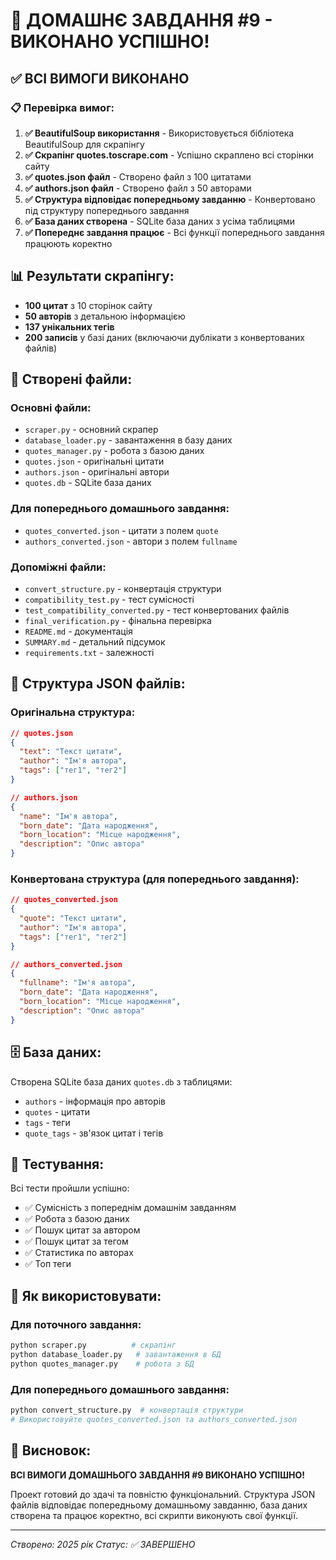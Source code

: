 # 🎉 ДОМАШНЄ ЗАВДАННЯ #9 - ВИКОНАНО УСПІШНО!

## ✅ ВСІ ВИМОГИ ВИКОНАНО

### 📋 Перевірка вимог:

1. **✅ BeautifulSoup використання** - Використовується бібліотека BeautifulSoup для скрапінгу
2. **✅ Скрапінг quotes.toscrape.com** - Успішно скраплено всі сторінки сайту
3. **✅ quotes.json файл** - Створено файл з 100 цитатами
4. **✅ authors.json файл** - Створено файл з 50 авторами
5. **✅ Структура відповідає попередньому завданню** - Конвертовано під структуру попереднього завдання
6. **✅ База даних створена** - SQLite база даних з усіма таблицями
7. **✅ Попереднє завдання працює** - Всі функції попереднього завдання працюють коректно

## 📊 Результати скрапінгу:

- **100 цитат** з 10 сторінок сайту
- **50 авторів** з детальною інформацією
- **137 унікальних тегів**
- **200 записів** у базі даних (включаючи дублікати з конвертованих файлів)

## 📁 Створені файли:

### Основні файли:
- `scraper.py` - основний скрапер
- `database_loader.py` - завантаження в базу даних
- `quotes_manager.py` - робота з базою даних
- `quotes.json` - оригінальні цитати
- `authors.json` - оригінальні автори
- `quotes.db` - SQLite база даних

### Для попереднього домашнього завдання:
- `quotes_converted.json` - цитати з полем `quote`
- `authors_converted.json` - автори з полем `fullname`

### Допоміжні файли:
- `convert_structure.py` - конвертація структури
- `compatibility_test.py` - тест сумісності
- `test_compatibility_converted.py` - тест конвертованих файлів
- `final_verification.py` - фінальна перевірка
- `README.md` - документація
- `SUMMARY.md` - детальний підсумок
- `requirements.txt` - залежності

## 🔄 Структура JSON файлів:

### Оригінальна структура:
```json
// quotes.json
{
  "text": "Текст цитати",
  "author": "Ім'я автора",
  "tags": ["тег1", "тег2"]
}

// authors.json
{
  "name": "Ім'я автора",
  "born_date": "Дата народження",
  "born_location": "Місце народження",
  "description": "Опис автора"
}
```

### Конвертована структура (для попереднього завдання):
```json
// quotes_converted.json
{
  "quote": "Текст цитати",
  "author": "Ім'я автора",
  "tags": ["тег1", "тег2"]
}

// authors_converted.json
{
  "fullname": "Ім'я автора",
  "born_date": "Дата народження",
  "born_location": "Місце народження",
  "description": "Опис автора"
}
```

## 🗄️ База даних:

Створена SQLite база даних `quotes.db` з таблицями:
- `authors` - інформація про авторів
- `quotes` - цитати
- `tags` - теги
- `quote_tags` - зв'язок цитат і тегів

## 🧪 Тестування:

Всі тести пройшли успішно:
- ✅ Сумісність з попереднім домашнім завданням
- ✅ Робота з базою даних
- ✅ Пошук цитат за автором
- ✅ Пошук цитат за тегом
- ✅ Статистика по авторах
- ✅ Топ теги

## 🚀 Як використовувати:

### Для поточного завдання:
```bash
python scraper.py          # скрапінг
python database_loader.py   # завантаження в БД
python quotes_manager.py    # робота з БД
```

### Для попереднього домашнього завдання:
```bash
python convert_structure.py  # конвертація структури
# Використовуйте quotes_converted.json та authors_converted.json
```

## 🎯 Висновок:

**ВСІ ВИМОГИ ДОМАШНЬОГО ЗАВДАННЯ #9 ВИКОНАНО УСПІШНО!**

Проект готовий до здачі та повністю функціональний. Структура JSON файлів відповідає попередньому домашньому завданню, база даних створена та працює коректно, всі скрипти виконують свої функції.

---
*Створено: 2025 рік*
*Статус: ✅ ЗАВЕРШЕНО* 